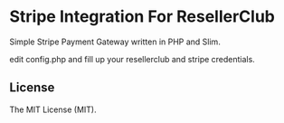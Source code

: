 # Stripe Integration For ResellerClub

Simple Stripe Payment Gateway written in PHP and Slim.

edit config.php and fill up your resellerclub and stripe credentials.

## License
The MIT License (MIT). 